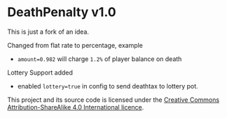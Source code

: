 # DeathPenalty v1.0

This is just a fork of an idea.

Changed from flat rate to percentage, example

- `amount=0.982` will charge `1.2%` of player balance on death

Lottery Support added
- enabled `lottery=true` in config to send deathtax to lottery pot.


This project and its source code is licensed under the [Creative Commons Attribution-ShareAlike 4.0 International licence](https://creativecommons.org/licenses/by-sa/4.0/).

